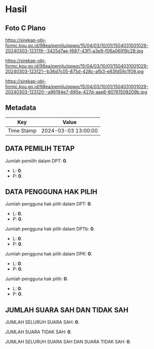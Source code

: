 # Hasil

## Foto C Plano

https://sirekap-obj-formc.kpu.go.id/98ea/pemilu/ppwp/15/04/03/10/01/1504031001029-20240303-123119--3425d7ae-f687-43f1-a3e9-f06a06919c28.jpg

https://sirekap-obj-formc.kpu.go.id/98ea/pemilu/ppwp/15/04/03/10/01/1504031001029-20240303-123121--b36d7c05-875d-428c-afb3-e83fd59c1f09.jpg

https://sirekap-obj-formc.kpu.go.id/98ea/pemilu/ppwp/15/04/03/10/01/1504031001029-20240303-123120--a96194e7-895e-427d-aae8-60761508209b.jpg


## Metadata

| Key        | Value               |
| ---------- | ------------------- |
| Time Stamp | 2024-03-03 13:00:00 |


## DATA PEMILIH TETAP

Jumlah pemilih dalam DPT: **0**.
 * L: **0**.
 * P: **0**.

## DATA PENGGUNA HAK PILIH

Jumlah pengguna hak pilih dalam DPT: **0**.
 * L: **0**.
 * P: **0**.

Jumlah pengguna hak pilih dalam DPTb: **0**.
 * L: **0**.
 * P: **0**.

Jumlah pengguna hak pilih dalam DPK: **0**.
 * L: **0**.
 * P: **0**.

Jumlah pengguna hak pilih: **0**.
 * L: **0**.
 * P: **0**.

## JUMLAH SUARA SAH DAN TIDAK SAH

JUMLAH SELURUH SUARA SAH: **0**.

JUMLAH SUARA TIDAK SAH: **0**.

JUMLAH SELURUH SUARA SAH DAN SUARA TIDAK SAH: **0**.


